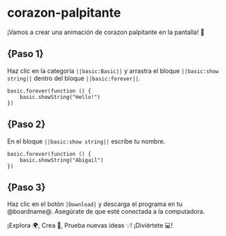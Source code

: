 # corazon-palpitante

¡Vamos a crear una animación de corazon palpitante en la pantalla! 🌟

## {Paso 1}

Haz clic en la categoría ``||basic:Basic||`` y arrastra el bloque ``||basic:show string||`` dentro del bloque ``||basic:forever||``.

```blocks
basic.forever(function () {
    basic.showString("Hello!")
})
```

## {Paso 2}

En el bloque  ``||basic:show string||`` escribe tu nombre.

```blocks
basic.forever(function () {
    basic.showString("Abigail")
})
```

## {Paso 3}

Haz clic en el botón ``|Download|`` y descarga el programa en tu @boardname@. 
Asegúrate de que esté conectada a la computadora.

¡Explora 🌍, Crea 🎨, Prueba nuevas ideas 💡! ¡Diviértete 💻!